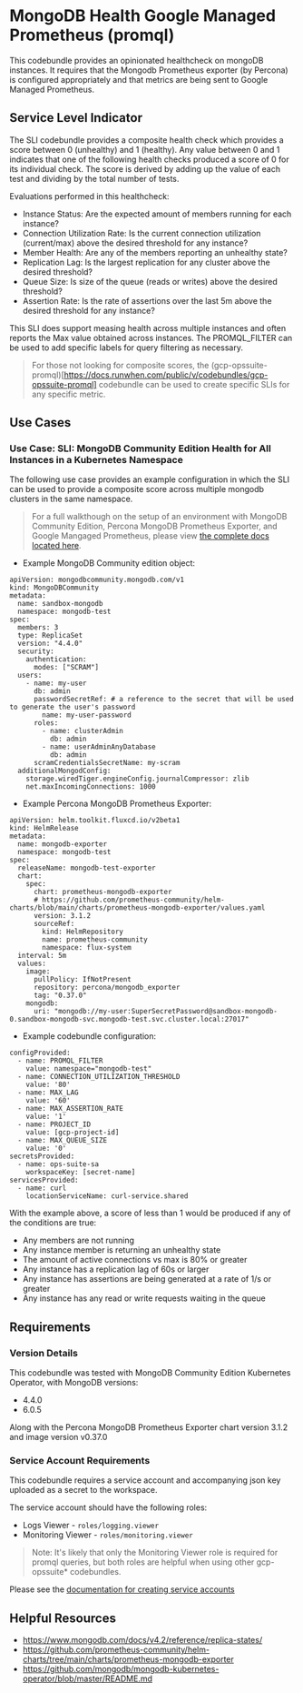 # MongoDB Health Google Managed Prometheus (promql)
This codebundle provides an opinionated healthcheck on mongoDB instances. It requires that the Mongodb Prometheus exporter (by Percona) is configured appropriately and that metrics are being sent to Google Managed Prometheus. 
 

## Service Level Indicator
The SLI codebundle provides a composite health check which provides a score between 0 (unhealthy) and 1 (healthy). Any value between 0 and 1 indicates that one of the following health checks produced a score of 0 for its individual check. The score is derived by adding up the value of each test and dividing by the total number of tests. 

Evaluations performed in this healthcheck: 

- Instance Status: Are the expected amount of members running for each instance?
- Connection Utilization Rate: Is the current connection utilization (current/max) above the desired threshold for any instance?
- Member Health: Are any of the members reporting an unhealthy state?
- Replication Lag: Is the largest replication for any cluster above the desired threshold?
- Queue Size: Is size of the queue (reads or writes) above the desired threshold?
- Assertion Rate: Is the rate of assertions over the last 5m above the desired threshold for any instance?

This SLI does support measing health across multiple instances and often reports the Max value obtained across instances. The PROMQL_FILTER can be used to add specific labels for query filtering as necessary. 

> For those not looking for composite scores, the (gcp-opssuite-promql)[https://docs.runwhen.com/public/v/codebundles/gcp-opssuite-promql] codebundle can be used to create specific SLIs for any specific metric. 

## Use Cases
### Use Case: SLI: MongoDB Community Edition Health for All Instances in a Kubernetes Namespace
The following use case provides an example configuration in which the SLI can be used to provide a composite score across multiple mongodb clusters in the same namespace. 

> For a full walkthough on the setup of an environment with MongoDB Community Edition, Percona MongoDB Prometheus Exporter, and Google Mangaged Prometheus, please view [the complete docs located here](https://docs.runwhen.com/public/use-cases/kubernetes-environments/measuring-mongodb-health-with-promql). 

- Example MongoDB Community edition object: 
```
apiVersion: mongodbcommunity.mongodb.com/v1
kind: MongoDBCommunity
metadata:
  name: sandbox-mongodb
  namespace: mongodb-test
spec:
  members: 3
  type: ReplicaSet
  version: "4.4.0"
  security:
    authentication:
      modes: ["SCRAM"]
  users:
    - name: my-user
      db: admin
      passwordSecretRef: # a reference to the secret that will be used to generate the user's password
        name: my-user-password
      roles:
        - name: clusterAdmin
          db: admin
        - name: userAdminAnyDatabase
          db: admin
      scramCredentialsSecretName: my-scram
  additionalMongodConfig:
    storage.wiredTiger.engineConfig.journalCompressor: zlib
    net.maxIncomingConnections: 1000
```

- Example Percona MongoDB Prometheus Exporter:
```
apiVersion: helm.toolkit.fluxcd.io/v2beta1
kind: HelmRelease
metadata:
  name: mongodb-exporter
  namespace: mongodb-test
spec:
  releaseName: mongodb-test-exporter
  chart:
    spec:
      chart: prometheus-mongodb-exporter
      # https://github.com/prometheus-community/helm-charts/blob/main/charts/prometheus-mongodb-exporter/values.yaml
      version: 3.1.2
      sourceRef:
        kind: HelmRepository
        name: prometheus-community
        namespace: flux-system
  interval: 5m
  values:
    image:
      pullPolicy: IfNotPresent
      repository: percona/mongodb_exporter
      tag: "0.37.0"
    mongodb:
      uri: "mongodb://my-user:SuperSecretPassword@sandbox-mongodb-0.sandbox-mongodb-svc.mongodb-test.svc.cluster.local:27017"
```

- Example codebundle configuration: 
```
configProvided:
  - name: PROMQL_FILTER
    value: namespace="mongodb-test"
  - name: CONNECTION_UTILIZATION_THRESHOLD
    value: '80'
  - name: MAX_LAG
    value: '60'
  - name: MAX_ASSERTION_RATE
    value: '1'
  - name: PROJECT_ID
    value: [gcp-project-id]
  - name: MAX_QUEUE_SIZE
    value: '0'
secretsProvided:
  - name: ops-suite-sa
    workspaceKey: [secret-name]
servicesProvided:
  - name: curl
    locationServiceName: curl-service.shared
```
With the example above, a score of less than 1 would be produced if any of the conditions are true: 
- Any members are not running
- Any instance member is returning an unhealthy state
- The amount of active connections vs max is 80% or greater
- Any instance has a replication lag of 60s or larger
- Any instance has assertions are being generated at a rate of 1/s or greater
- Any instance has any read or write requests waiting in the queue

## Requirements
### Version Details
This codebundle was tested with MongoDB Community Edition Kubernetes Operator, with MongoDB versions: 
- 4.4.0
- 6.0.5

Along with the Percona MongoDB Prometheus Exporter chart version 3.1.2 and image version v0.37.0

### Service Account Requirements  
This codebundle requires a service account and accompanying json key uploaded as a secret to the workspace.

The service account should have the following roles: 
- Logs Viewer - `roles/logging.viewer`
- Monitoring Viewer - `roles/monitoring.viewer`

> Note: It's likely that only the Monitoring Viewer role is required for promql queries, but both roles are helpful when using other gcp-opssuite* codebundles. 

Please see the [documentation for creating service accounts](https://cloud.google.com/iam/docs/creating-managing-service-accounts)

## Helpful Resources
- https://www.mongodb.com/docs/v4.2/reference/replica-states/
- https://github.com/prometheus-community/helm-charts/tree/main/charts/prometheus-mongodb-exporter
- https://github.com/mongodb/mongodb-kubernetes-operator/blob/master/README.md